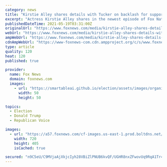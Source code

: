 ```yaml
---
category: news
title: "Kirstie Alley shares details with Tucker on backlash for supporting Trump: Feels like ‘Twilight Zone'"
excerpt: "Actress Kirstie Alley shares in the newest episode of Fox Nation’s 'Tucker Carlson Today' how being honest about her support for Donald Trump took an extreme turn."
publishedDateTime: 2021-05-19T03:31:00Z
originalUrl: "https://www.foxnews.com/media/kirstie-alley-shares-details-with-tucker-on-backlash-for-supporting-trump-feels-like-twilight-zone"
webUrl: "https://www.foxnews.com/media/kirstie-alley-shares-details-with-tucker-on-backlash-for-supporting-trump-feels-like-twilight-zone"
ampWebUrl: "https://www.foxnews.com/media/kirstie-alley-shares-details-with-tucker-on-backlash-for-supporting-trump-feels-like-twilight-zone.amp"
cdnAmpWebUrl: "https://www-foxnews-com.cdn.ampproject.org/c/s/www.foxnews.com/media/kirstie-alley-shares-details-with-tucker-on-backlash-for-supporting-trump-feels-like-twilight-zone.amp"
type: article
quality: 120
heat: 120
published: true

provider:
  name: Fox News
  domain: foxnews.com
  images:
    - url: "https://smartableai.github.io/election/assets/images/organizations/foxnews.com-50x50.jpg"
      width: 50
      height: 50

topics:
  - Election
  - Donald Trump
  - Republican Voice

images:
  - url: "https://a57.foxnews.com/cf-images.us-east-1.prod.boltdns.net/v1/static/694940094001/8ea1fb3b-9765-46cd-895b-15f7b094208f/aef5a418-c8f2-4390-9fe6-69b13ba9c1fd/1280x720/match/720/405/image.jpg?ve=1&tl=1"
    width: 720
    height: 405
    isCached: true

secured: "n9C5eU/C9MVjaAjXkjcIyh28VBiZlPNUB6kvQF/UGHR8nxZFwovUq9RqA1Tr4o5q9N9Mc2s6JPlPa4mv/qe/EujjuoRVae/e57tgOV7xAkO0vehZKj1/hpBx+uxJRcuGsCaR511QQhnMPMVboYNGkCQsRo5G+QTzCIcqq9QhQJWJq/sLb/QDRBgj6SGrxukFD0ZFhOrkBtpaaWadTIy5Dq3wTZEIVur+t+W13rTIf2vLK5qL2fjFq9e/JSS4M5e6QZniXAq7rL1/TVHuDKoC3DRgT4jGpNcAHB9PounTzebXzEK/zGdUhBGzCrCQogCxwwdUFoad4FaZU26YpAxr+fdtfTuYs/8UdpJaBmS7liM=;eT79G3kQ99vEm1QrC4EQ1g=="
---
```


